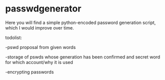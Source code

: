 # passwdgenerator

Here you will find a simple python-encoded password generation script, which I would improve over time.

todolist:

-pswd proposal from given words

-storage of pswds whose generation has been confirmed and secret word for which account/why it is used

-encrypting passwords
